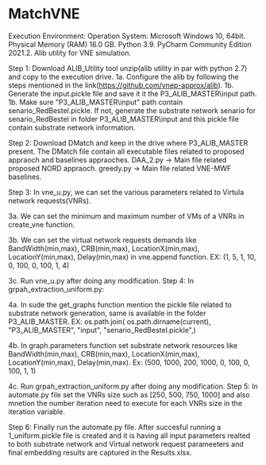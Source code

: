 # MatchVNE
Execution Environment:
Operation System: Microsoft Windows 10, 64bit.
Physical Memory (RAM) 16.0 GB.
Python 3.9.
PyCharm Community Edition 2021.2.
Alib utility for VNE simulation.

Step 1: Download ALIB_Utility tool unzip(alib utility in par with python 2.7) and copy to the execution drive. 1a. Configure the alib by following the steps mentioned in the link(https://github.com/vnep-approx/alib). 1b. Generate the input.pickle file and save it it the P3_ALIB_MASTER\input path. 1b. Make sure "P3_ALIB_MASTER\input" path contain senario_RedBestel.pickle. If not, generate the substrate network senario for senario_RedBestel in folder P3_ALIB_MASTER\input and this pickle file contain substrate network information.

Step 2: Download DMatch and keep in the drive where P3_ALIB_MASTER present. The DMatch file contain all executable files related to proposed appraoch and baselines appraoches. DAA_2.py -> Main file related proposed NORD appraoch.
greedy.py -> Main file related VNE-MWF baselines.


Step 3: In vne_u.py, we can set the various parameters related to Virtula network requests(VNRs).

3a. We can set the minimum and maximum number of VMs of a VNRs in create_vne function.

3b. We can set the virtual network requests demands like BandWidth(min,max), CRB(min,max), LocationX(min,max), LocationY(min,max), Delay(min,max) in vne.append function. 
EX: (1, 5, 1, 10, 0, 100, 0, 100, 1, 4) 

3c. Run vne_u.py after doing any modification.
Step 4: In grpah_extraction_uniform.py:

4a. In sude the get_graphs function mention the pickle file related to substrate network generation, same is available in the folder P3_ALIB_MASTER.
EX:
 os.path.join(
        os.path.dirname(current),
        "P3_ALIB_MASTER",
        "input",
        "senario_RedBestel.pickle",)

4b. In graph.parameters function  set substrate network resources like BandWidth(min,max), CRB(min,max), LocationX(min,max), LocationY(min,max), Delay(min,max). 
	Ex: (500, 1000, 200, 1000, 0, 100, 0, 100, 1, 1)

4c. Run grpah_extraction_uniform.py after doing any modification.
Step 5: In automate.py file set the VNRs size such as [250, 500, 750, 1000] and also mnetion the number iteration need to execute for each VNRs size in the iteration variable.

Step 6: Finally run the automate.py file. After succesful running a 1_uniform.pickle file is created and it is having all input parameters realted to both substrate network and Virtual network request parameeters and final embedding results are captured in the Results.xlsx.
